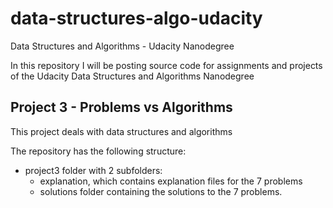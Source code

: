 # data-structures-algo-udacity
Data Structures and Algorithms - Udacity Nanodegree

In this repository I will be posting source code for assignments and projects of the Udacity Data Structures and Algorithms Nanodegree

## Project 3 - Problems vs Algorithms

This project deals with data structures and algorithms

The repository has the following structure:

- project3 folder with 2 subfolders:
  - explanation, which contains explanation files for the 7 problems
  - solutions folder containing the solutions to the 7 problems.